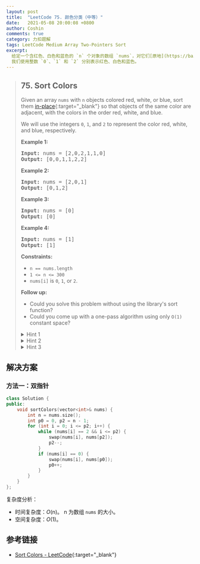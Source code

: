 ```yaml
---
layout: post
title:  "LeetCode 75. 颜色分类（中等）"
date:   2021-05-08 20:00:08 +0800
author: Coshin
comments: true
category: 力扣题解
tags: LeetCode Medium Array Two-Pointers Sort
excerpt:
  给定一个含红色、白色和蓝色的 `n` 个对象的数组 `nums`，对它们[原地](https://baike.baidu.com/item/原地算法){:target="_blank"}排序，使相同颜色的元素相邻，并按红色、白色和蓝色的顺序排序。<br>
  我们使用整数 `0`、`1` 和 `2` 分别表示红色、白色和蓝色。
---
```

> ## 75. Sort Colors
> 
> Given an array `nums` with `n` objects colored red, white, or blue, sort them
> [in-place](https://en.wikipedia.org/wiki/In-place_algorithm){:target="_blank"}
> so that objects of the same color are adjacent, with the colors in the order
> red, white, and blue.
> 
> We will use the integers `0`, `1`, and `2` to represent the color red, white,
> and blue, respectively.
> 
> **Example 1:**
> 
> <pre>
> <strong>Input:</strong> nums = [2,0,2,1,1,0]
> <strong>Output:</strong> [0,0,1,1,2,2]
> </pre>
> 
> **Example 2:**
> 
> <pre>
> <strong>Input:</strong> nums = [2,0,1]
> <strong>Output:</strong> [0,1,2]
> </pre>
> 
> **Example 3:**
> 
> <pre>
> <strong>Input:</strong> nums = [0]
> <strong>Output:</strong> [0]
> </pre>
> 
> **Example 4:**
> 
> <pre>
> <strong>Input:</strong> nums = [1]
> <strong>Output:</strong> [1]
> </pre>
> 
> **Constraints:**
> 
> * `n == nums.length`
> * `1 <= n <= 300`
> * `nums[i]` is `0`, `1`, or `2`.
> 
> **Follow up:**
> 
> * Could you solve this problem without using the library's sort function?
> * Could you come up with a one-pass algorithm using only `O(1)` constant
> space?
> 
> <details>
> <summary>Hint 1</summary>
> A rather straight forward solution is a two-pass algorithm using counting
> sort.
> </details>
> 
> <details>
> <summary>Hint 2</summary>
> Iterate the array counting number of 0's, 1's, and 2's.
> </details>
> 
> <details>
> <summary>Hint 3</summary>
> Overwrite array with the total number of 0's, then 1's and followed by 2's.
> </details>

## 解决方案

### 方法一：双指针

```cpp
class Solution {
public:
    void sortColors(vector<int>& nums) {
        int n = nums.size();
        int p0 = 0, p2 = n - 1;
        for (int i = 0; i <= p2; i++) {
            while (nums[i] == 2 && i <= p2) {
                swap(nums[i], nums[p2]);
                p2--;
            }
            if (nums[i] == 0) {
                swap(nums[i], nums[p0]);
                p0++;
            }
        }
    }
};
```

复杂度分析：
* 时间复杂度：*O*(n)。
  n 为数组 `nums` 的大小。
* 空间复杂度：*O*(1)。

## 参考链接

* [Sort Colors - LeetCode](https://leetcode.com/problems/sort-colors/){:target="_blank"}
